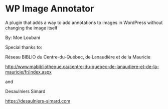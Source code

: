 # WP Image Annotator
A plugin that adds a way to add annotations to images in WordPress without changing the image itself

By: Moe Loubani

Special thanks to: 

Réseau BIBLIO du Centre-du-Québec, de Lanaudière et de la Mauricie 

http://www.mabibliotheque.ca/centre-du-quebec-de-lanaudiere-et-de-la-mauricie/fr/index.aspx

and

Desaulniers Simard

https://desaulniers-simard.com
